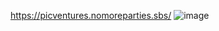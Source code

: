 https://picventures.nomoreparties.sbs/
![image](https://github.com/AndreyDochkin/mesto-frontend/assets/37371996/ffaa2cfc-6ff7-4556-b365-ee12b19bc415)
